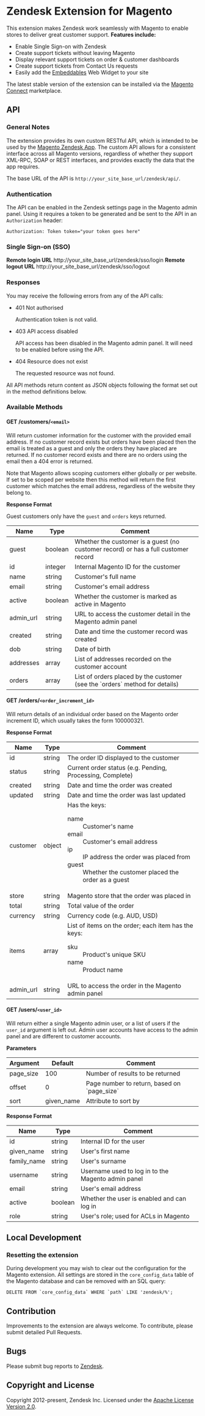 # Zendesk Extension for Magento

This extension makes Zendesk work seamlessly with Magento to enable stores to deliver great customer support. **Features include:**

- Enable Single Sign-on with Zendesk
- Create support tickets without leaving Magento
- Display relevant support tickets on order & customer dashboards
- Create support tickets from Contact Us requests
- Easily add the [Embeddables](https://www.zendesk.com/embeddables) Web Widget to your site

The latest stable version of the extension can be installed via the [Magento Connect](http://www.magentocommerce.com/magento-connect/catalog/product/view/id/15129/) marketplace.

## API

### General Notes

The extension provides its own custom RESTful API, which is intended to be used by the [Magento Zendesk App](https://github.com/zendesk/magento_app). The custom API allows for a consistent interface across all Magento versions, regardless of whether they support XML-RPC, SOAP or REST interfaces, and provides exactly the data that the app requires.

The base URL of the API is `http://your_site_base_url/zendesk/api/`.

### Authentication

The API can be enabled in the Zendesk settings page in the Magento admin panel. Using it requires a token to be generated and be sent to the API in an `Authorization` header:

    Authorization: Token token="your token goes here"

### Single Sign-on (SSO)

  **Remote login URL** http://your_site_base_url/zendesk/sso/login
  **Remote logout URL** http://your_site_base_url/zendesk/sso/logout

### Responses

You may receive the following errors from any of the API calls:

* 401 Not authorised

  Authentication token is not valid.

* 403 API access disabled

  API access has been disabled in the Magento admin panel. It will need to be enabled before using the API.

* 404 Resource does not exist

  The requested resource was not found.

All API methods return content as JSON objects following the format set out in the method definitions below.

### Available Methods

#### GET /customers/`<email>`

Will return customer information for the customer with the provided email address. If no customer record exists but orders have been placed then the email is treated as a guest and only the orders they have placed are returned. If no customer record exists and there are no orders using the email then a 404 error is returned.

Note that Magento allows scoping customers either globally or per website. If set to be scoped per website then this method will return the first customer which matches the email address, regardless of the website they belong to.

**Response Format**

Guest customers only have the `guest` and `orders` keys returned.

<table>
    <thead>
        <tr>
            <th>Name</th>
            <th>Type</th>
            <th>Comment</th>
        </tr>
    </thead>
    <tbody>
        <tr>
            <td>guest</td>
            <td>boolean</td>
            <td>Whether the customer is a guest (no customer record) or has a full customer record</td>
        </tr>
        <tr>
            <td>id</td>
            <td>integer</td>
            <td>Internal Magento ID for the customer</td>
        </tr>
        <tr>
            <td>name</td>
            <td>string</td>
            <td>Customer's full name</td>
        </tr>
        <tr>
            <td>email</td>
            <td>string</td>
            <td>Customer's email address</td>
        </tr>
        <tr>
            <td>active</td>
            <td>boolean</td>
            <td>Whether the customer is marked as active in Magento</td>
        </tr>
        <tr>
            <td>admin_url</td>
            <td>string</td>
            <td>URL to access the customer detail in the Magento admin panel</td>
        </tr>
        <tr>
            <td>created</td>
            <td>string</td>
            <td>Date and time the customer record was created</td>
        </tr>
        <tr>
            <td>dob</td>
            <td>string</td>
            <td>Date of birth</td>
        </tr>
        <tr>
            <td>addresses</td>
            <td>array</td>
            <td>List of addresses recorded on the customer account</td>
        </tr>
        <tr>
            <td>orders</td>
            <td>array</td>
            <td>List of orders placed by the customer (see the `orders` method for details)</td>
        </tr>
    </tbody>
</table>

#### GET /orders/`<order_increment_id>`

Will return details of an individual order based on the Magento order increment ID, which usually takes the form 100000321.

**Response Format**

<table>
    <thead>
        <tr>
            <th>Name</th>
            <th>Type</th>
            <th>Comment</th>
        </tr>
    </thead>
    <tbody>
        <tr>
            <td>id</td>
            <td>string</td>
            <td>The order ID displayed to the customer</td>
        </tr>
        <tr>
            <td>status</td>
            <td>string</td>
            <td>Current order status (e.g. Pending, Processing, Complete)</td>
        </tr>
        <tr>
            <td>created</td>
            <td>string</td>
            <td>Date and time the order was created</td>
        </tr>
        <tr>
            <td>updated</td>
            <td>string</td>
            <td>Date and time the order was last updated</td>
        </tr>
        <tr>
            <td>customer</td>
            <td>object</td>
            <td>Has the keys:
                <dl>
                    <dt>name</dt>
                    <dd>Customer's name</dd>
                    <dt>email</dt>
                    <dd>Customer's email address</dd>
                    <dt>ip</dt>
                    <dd>IP address the order was placed from</dd>
                    <dt>guest</dt>
                    <dd>Whether the customer placed the order as a guest</dd>
                </dl>
            </td>
        </tr>
        <tr>
            <td>store</td>
            <td>string</td>
            <td>Magento store that the order was placed in</td>
        </tr>
        <tr>
            <td>total</td>
            <td>string</td>
            <td>Total value of the order</td>
        </tr>
        <tr>
            <td>currency</td>
            <td>string</td>
            <td>Currency code (e.g. AUD, USD)</td>
        </tr>
        <tr>
            <td>items</td>
            <td>array</td>
            <td>List of items on the order; each item has the keys:
                <dl>
                    <dt>sku</dt>
                    <dd>Product's unique SKU</dd>
                    <dt>name</dt>
                    <dd>Product name</dd>
                </dl>
            </td>
        </tr>
        <tr>
            <td>admin_url</td>
            <td>string</td>
            <td>URL to access the order in the Magento admin panel</td>
        </tr>
    </tbody>
</table>

#### GET /users/`<user_id>`

Will return either a single Magento admin user, or a list of users if the `user_id` argument is left out. Admin user accounts have access to the admin panel and are different to customer accounts.

**Parameters**

<table>
    <thead>
        <tr>
            <th>Argument</th>
            <th>Default</th>
            <th>Comment</th>
        <tr>
    </thead>
    <tbody>
        <tr>
            <td>page_size</td>
            <td>100</td>
            <td>Number of results to be returned</td>
        </tr>
        <tr>
            <td>offset</td>
            <td>0</td>
            <td>Page number to return, based on `page_size`</td>
        </tr>
        <tr>
            <td>sort</td>
            <td>given_name</td>
            <td>Attribute to sort by</td>
        </tr>
    </tbody>
</table>

**Response Format**

<table>
    <thead>
        <tr>
            <th>Name</th>
            <th>Type</th>
            <th>Comment</th>
        </tr>
    </thead>
    <tbody>
        <tr>
            <td>id</td>
            <td>string</td>
            <td>Internal ID for the user</td>
        </tr>
        <tr>
            <td>given_name</td>
            <td>string</td>
            <td>User's first name</td>
        </tr>
        <tr>
            <td>family_name</td>
            <td>string</td>
            <td>User's surname</td>
        </tr>
        <tr>
            <td>username</td>
            <td>string</td>
            <td>Username used to log in to the Magento admin panel</td>
        </tr>
        <tr>
            <td>email</td>
            <td>string</td>
            <td>User's email address</td>
        </tr>
        <tr>
            <td>active</td>
            <td>boolean</td>
            <td>Whether the user is enabled and can log in</td>
        </tr>
        <tr>
            <td>role</td>
            <td>string</td>
            <td>User's role; used for ACLs in Magento</td>
        </tr>
    </tbody>
</table>

## Local Development

### Resetting the extension

During development you may wish to clear out the configuration for the Magento extension. All settings are stored in the `core_config_data` table of the Magento database and can be removed with an SQL query:

    DELETE FROM `core_config_data` WHERE `path` LIKE 'zendesk/%';

## Contribution

Improvements to the extension are always welcome. To contribute, please submit detailed Pull Requests.

## Bugs

Please submit bug reports to <a href="https://support.zendesk.com/requests/new">Zendesk</a>.

## Copyright and License

Copyright 2012-present, Zendesk Inc. Licensed under the <a href="http://www.apache.org/licenses/LICENSE-2.0">Apache License Version 2.0</a>.
